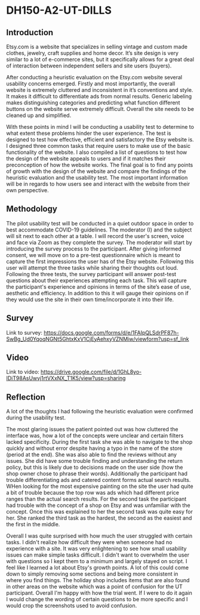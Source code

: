 # DH150-A2-UT-DILLS

## Introduction

Etsy.com is a website that specializes in selling vintage and custom made clothes, jewelry, craft supplies and home decor. It’s site design is very similar to a lot of e-commerce sites, but it specifically allows for a great deal of interaction between independent sellers and site users (buyers). 

After conducting a heuristic evaluation on the Etsy.com website several usability concerns emerged. Firstly and most importantly, the overall website is extremely cluttered and inconsistent in it’s conventions and style. It makes it difficult to differentiate ads from normal results. Generic labeling makes distinguishing categories and predicting what function different buttons on the website serve extremely difficult. Overall the site needs to be cleaned up and simplified. 

With these points in mind I will be conducting a usability test to determine to what extent these problems hinder the user experience. The test is designed to test how effective, efficient and satisfactory the Etsy website is. I designed three common tasks that require users to make use of the basic functionality of the website. I also compiled a list of questions to test how the design of the website appeals to users and if it matches their preconception of how the website works. The final goal is to find any points of growth with the design of the website and compare the findings of the heuristic evaluation and the usability test. The most important information will be in regards to how users see and interact with the website from their own perspective. 

## Methodology

The pilot usability test will be conducted in a quiet outdoor space in order to best accommodate COVID-19 guidelines. The moderator (I) and the subject will sit next to each other at a table. I will record the user's screen, voice and face via Zoom as  they complete the survey. 
The moderator will start by introducing the survey process to the participant. After giving informed consent, we will move on to a pre-test questionnaire which is meant to capture the first impressions the user has of the Etsy website. Following this user will attempt the three tasks while sharing their thoughts out loud. Following the three tests, the survey participant will answer post-test questions about their experiences attempting each task. This will capture the participant's experience and opinions in terms of the site’s ease of use, aesthetic and efficiency. In addition to this it will gauge their opinions on if they would use the site in their own time/incorporate it into their life.  

## Survey

Link to survey: https://docs.google.com/forms/d/e/1FAIpQLSdrPF87h-SwBg_Ud0YqoqNGNt5GhtxKxV1CjEyAehxyVZNMiw/viewform?usp=sf_link

## Video

Link to video: https://drive.google.com/file/d/1GhL8yo-IDiT98AsUwvj1rtVXxNX_T1K5/view?usp=sharing

## Reflection

A lot of the thoughts I had following the heuristic evaluation were confirmed during the usability test. 

The most glaring issues the patient pointed out was how cluttered the interface was, how a lot of the concepts were unclear and certain filters lacked specificity. During the first task she was able to navigate to the shop quickly and without error despite having a typo in the name of the store (period at the end). She was also able to find the reviews without any issues. She did have some trouble finding and understanding the return policy, but this is likely due to decisions made on the user side (how the shop owner chose to phrase their words). Additionally the participant had trouble differentiating ads and catered content forms actual search results. WHen looking for the most expensive painting on the site the user had quite a bit of trouble because the top row was ads which had different price ranges than the actual search results. For the second task the participant had trouble with the concept of a shop on Etsy and was unfamiliar with the concept. Once this was explained to her the second task was quite easy for her. She ranked the third task as the hardest, the second as the easiest and the first in the middle. 

Overall I was quite surprised with how much the user struggled with certain tasks. I didn't realize how difficult they were when someone had no experience with a site. It was very enlightening to see how small usability issues can make simple tasks difficult. I didn't want to overwhelm the user with questions so I kept them to a minimum and largely stayed on script. I feel like I learned a lot about Etsy's growth points. A lot of this could come down to simply removing some sections and being more consistent in where you find things. The holiday shop includes items that are also found in other areas on the website which was a point of confusion for the UT participant. Overall I'm happy with how the trial went. If I were to do it again I would change the wording of certain questions to be more specific and I would crop the screenshots used to avoid confusion. 

